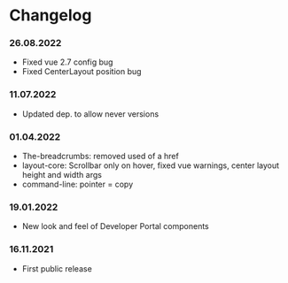 Changelog
===

### 26.08.2022
- Fixed vue 2.7 config bug
- Fixed CenterLayout position bug

### 11.07.2022
- Updated dep. to allow never versions

### 01.04.2022
- The-breadcrumbs: removed used of a href
- layout-core: Scrollbar only on hover, fixed vue warnings, center layout height and width args
- command-line: pointer = copy

### 19.01.2022
- New look and feel of Developer Portal components

### 16.11.2021
- First public release
